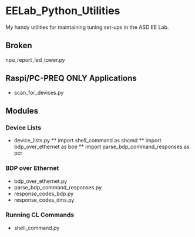 # EELab_Python_Utilities
My handy utilities for maintaining tuning set-ups in the ASD EE Lab.

## Broken
npu_report_led_tower.py

## Raspi/PC-PREQ ONLY Applications
* scan_for_devices.py

## Modules

### Device Lists
* device_lists.py
** import shell_command as shcmd
** import bdp_over_ethernet as boe
** import parse_bdp_command_responses as pcr

### BDP over Ethernet
* bdp_over_ethernet.py
* parse_bdp_command_responses.py
* response_codes_bdp.py
* response_codes_dms.py
### Running CL Commands
* shell_command.py
